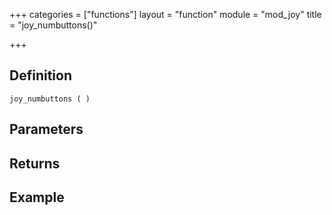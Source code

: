 +++
categories = ["functions"]
layout = "function"
module = "mod_joy"
title = "joy_numbuttons()"

+++

## Definition

    joy_numbuttons ( )

## Parameters

## Returns

## Example
